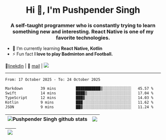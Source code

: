 <h1 align="center">Hi 👋, I'm Pushpender Singh</h1>
<h3 align="center">A self-taught programmer who is constantly trying to learn something new and interesting. React Native is one of my favorite technologies.</h3>

- 🌱 I’m currently learning **React Native, Kotlin**
- ⚡ Fun fact **I love to play Badminton and Football.**

👔[linekdin](https://www.linkedin.com/in/pushpender-singh-240061202/) | 📧 [mail](mailto:pushpendersingh694@gmail.com) | 
<a href="https://github.com/pushpender-singh-ap/pushpender-singh-ap">
    <img src="https://komarev.com/ghpvc/?username=pushpender-singh-ap&style=for-the-badge">
</a>


---

<!--START_SECTION:waka-->

```txt
From: 17 October 2025 - To: 24 October 2025

Markdown        39 mins         ███████████▒░░░░░░░░░░░░░   45.57 %
Swift           14 mins         ████▒░░░░░░░░░░░░░░░░░░░░   17.04 %
TypeScript      12 mins         ███▓░░░░░░░░░░░░░░░░░░░░░   14.03 %
Kotlin          9 mins          ███░░░░░░░░░░░░░░░░░░░░░░   11.62 %
JSON            9 mins          ██▓░░░░░░░░░░░░░░░░░░░░░░   11.24 %
```

<!--END_SECTION:waka-->


| <a><img align="center" src="https://github-readme-stats-eight-psi-55.vercel.app/api?username=pushpender-singh-ap&show_icons=true&show=reviews,prs_merged,prs_merged_percentage&include_all_commits=true" alt="Pushpender Singh github stats" /></a> | <a><img align="center" src="https://github-readme-stats-eight-psi-55.vercel.app/api/top-langs/?username=pushpender-singh-ap&layout=donut-vertical" /></a> |
| ------------- | ------------- |

| <a> <img align="left" src="https://github-readme-streak-stats-bice-seven.vercel.app?user=pushpender-singh-ap" /></br> </a> |
| ------------- |
